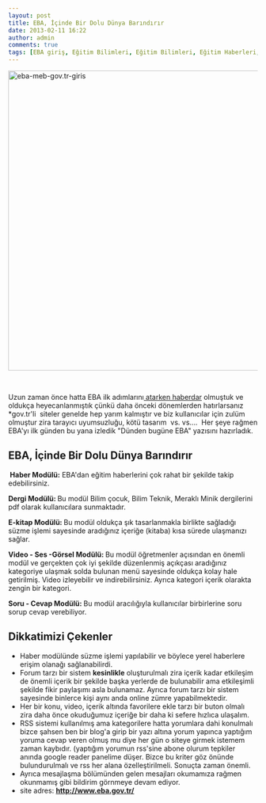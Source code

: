 ```yaml
---
layout: post
title: EBA, İçinde Bir Dolu Dünya Barındırır
date: 2013-02-11 16:22
author: admin
comments: true
tags: [EBA giriş, Eğitim Bilimleri, Eğitim Bilimleri, Eğitim Haberleri, kpss, kpss eğitim bilimleri]
---
```

<a href="http://egitimvaktim.com/eba-icinde-bir-dolu-dunya-barindirir/eba-meb-gov-tr-giris" rel="attachment wp-att-8630"><img class="alignnone size-full wp-image-8630" alt="eba-meb-gov.tr-giris" src="http://egitimvaktim.com/dosyalar/2013/02/eba-meb-gov.tr-giris.jpg" width="993" height="606" /></a>

&nbsp;

Uzun zaman önce hatta EBA ilk adımlarını<a href="http://egitimvaktim.com/eba-egitim-bilisim-agi"> atarken haberdar</a> olmuştuk ve oldukça heyecanlanmıştık çünkü daha önceki dönemlerden hatırlarsanız *gov.tr'li  siteler genelde hep yarım kalmıştır ve biz kullanıcılar için zulüm olmuştur zira tarayıcı uyumsuzluğu, kötü tasarım  vs. vs....  Her şeye rağmen EBA'yı ilk günden bu yana izledik "Dünden bugüne EBA" yazısını hazırladık.
<h2>EBA, İçinde Bir Dolu Dünya Barındırır</h2>
<strong> Haber Modülü:</strong> EBA'dan eğitim haberlerini çok rahat bir şekilde takip edebilirsiniz.

<strong>Dergi Modülü: </strong>Bu modül Bilim çocuk, Bilim Teknik, Meraklı Minik dergilerini pdf olarak kullanıcılara sunmaktadır.

<strong>E-kitap Modülü: </strong>Bu modül oldukça şık tasarlanmakla birlikte sağladığı süzme işlemi sayesinde aradığınız içeriğe (kitaba) kısa sürede ulaşmanızı sağlar.

<strong>Video - Ses -Görsel Modülü: </strong>Bu modül öğretmenler açısından en önemli modül ve gerçekten çok iyi şekilde düzenlenmiş açıkçası aradığınız kategoriye ulaşmak solda bulunan menü sayesinde oldukça kolay hale getirilmiş. Video izleyebilir ve indirebilirsiniz. Ayrıca kategori içerik olarakta zengin bir kategori.

<strong>Soru - Cevap Modülü: </strong>Bu modül aracılığıyla kullanıcılar birbirlerine soru sorup cevap verebiliyor.
<h2>Dikkatimizi Çekenler</h2>
<ul>
	<li><span style="line-height: 13px;">Haber modülünde süzme işlemi yapılabilir ve böylece yerel haberlere erişim olanağı sağlanabilirdi.</span></li>
	<li>Forum tarzı bir sistem <strong>kesinlikle</strong> oluşturulmalı zira içerik kadar etkileşim de önemli içerik bir şekilde başka yerlerde de bulunabilir ama etkileşimli şekilde fikir paylaşımı asla bulunamaz. Ayrıca forum tarzı bir sistem sayesinde binlerce kişi aynı anda online zümre yapabilmektedir.</li>
	<li>Her bir konu, video, içerik altında favorilere ekle tarzı bir buton olmalı zira daha önce okuduğumuz içeriğe bir daha ki sefere hızlıca ulaşalım.</li>
	<li>RSS sistemi kullanılmış ama kategorilere hatta yorumlara dahi konulmalı bizce şahsen ben bir blog'a girip bir yazı altına yorum yapınca yaptığım yoruma cevap veren olmuş mu diye her gün o siteye girmek istemem zaman kaybıdır. (yaptığım yorumun rss'sine abone olurum tepkiler anında google reader panelime düşer. Bizce bu kriter göz önünde bulundurulmalı ve rss her alana özelleştirilmeli. Sonuçta zaman önemli.</li>
	<li>Ayrıca mesajlaşma bölümünden gelen mesajları okumamıza rağmen okunmamış gibi bildirim görnmeye devam ediyor.</li>
	<li>site adres: <a href="http://www.eba.gov.tr/" target="_blank"><strong>http://www.eba.gov.tr/</strong></a></li>
</ul>
